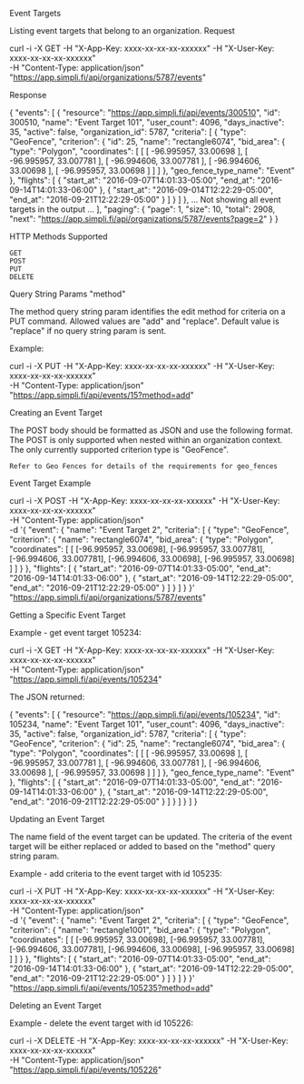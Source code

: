 Event Targets

Listing event targets that belong to an organization.
Request

curl -i -X GET -H "X-App-Key: xxxx-xx-xx-xx-xxxxxx" -H "X-User-Key: xxxx-xx-xx-xx-xxxxxx" \
  -H "Content-Type: application/json" \
  "https://app.simpli.fi/api/organizations/5787/events"

Response

{
  "events": [
    {
      "resource": "https://app.simpli.fi/api/events/300510",
      "id": 300510,
      "name": "Event Target 101",
      "user_count": 4096,
      "days_inactive": 35,
      "active": false,
      "organization_id": 5787,
      "criteria": [
        {
          "type": "GeoFence",
          "criterion": {
            "id": 25,
            "name": "rectangle6074",
            "bid_area": {
              "type": "Polygon",
              "coordinates": [
                [
                  [
                    -96.995957,
                    33.00698
                  ],
                  [
                    -96.995957,
                    33.007781
                  ],
                  [
                    -96.994606,
                    33.007781
                  ],
                  [
                    -96.994606,
                    33.00698
                  ],
                  [
                    -96.995957,
                    33.00698
                  ]
                ]
              ]
            },
            "geo_fence_type_name": "Event"
          },
          "flights": [
            {
              "start_at": "2016-09-07T14:01:33-05:00",
              "end_at": "2016-09-14T14:01:33-06:00"
            },
            {
              "start_at": "2016-09-014T12:22:29-05:00",
              "end_at": "2016-09-21T12:22:29-05:00"
            }
          ]
        }
      ]
    },
    ... Not showing all event targets in the output ...
  ],
  "paging": {
    "page": 1,
    "size": 10,
    "total": 2908,
    "next": "https://app.simpli.fi/api/organizations/5787/events?page=2"
  }
}

HTTP Methods Supported

    GET
    POST
    PUT
    DELETE

Query String Params
"method"

The method query string param identifies the edit method for criteria on a PUT command. Allowed values are "add" and "replace". Default value is "replace" if no query string param is sent.

Example:

curl -i -X PUT -H "X-App-Key: xxxx-xx-xx-xx-xxxxxx" -H "X-User-Key: xxxx-xx-xx-xx-xxxxxx" \
  -H "Content-Type: application/json" \
  "https://app.simpli.fi/api/events/15?method=add"

Creating an Event Target

The POST body should be formatted as JSON and use the following format. The POST is only supported when nested within an organization context. The only currently supported criterion type is "GeoFence".

    Refer to Geo Fences for details of the requirements for geo_fences

Event Target Example

curl -i -X POST -H "X-App-Key: xxxx-xx-xx-xx-xxxxxx" -H "X-User-Key: xxxx-xx-xx-xx-xxxxxx" \
  -H "Content-Type: application/json" \
  -d '{
        "event": {
          "name": "Event Target 2",
          "criteria": [
            {
              "type": "GeoFence",
              "criterion": {
                "name": "rectangle6074",
                "bid_area": {
                  "type": "Polygon",
                  "coordinates": [
                    [
                      [-96.995957, 33.00698],
                      [-96.995957, 33.007781],
                      [-96.994606, 33.007781],
                      [-96.994606, 33.00698],
                      [-96.995957, 33.00698]
                    ]
                  ]
                }
              },
              "flights": [
                {
                  "start_at": "2016-09-07T14:01:33-05:00",
                  "end_at": "2016-09-14T14:01:33-06:00"
                },
                {
                  "start_at": "2016-09-14T12:22:29-05:00",
                  "end_at": "2016-09-21T12:22:29-05:00"
                }
              ]
            }
          ]
        }
      }' \
  "https://app.simpli.fi/api/organizations/5787/events"

Getting a Specific Event Target

Example - get event target 105234:

curl -i -X GET -H "X-App-Key: xxxx-xx-xx-xx-xxxxxx" -H "X-User-Key: xxxx-xx-xx-xx-xxxxxx" \
  -H "Content-Type: application/json" \
  "https://app.simpli.fi/api/events/105234"

The JSON returned:

{
  "events": [
    {
      "resource": "https://app.simpli.fi/api/events/105234",
      "id": 105234,
      "name": "Event Target 101",
      "user_count": 4096,
      "days_inactive": 35,
      "active": false,
      "organization_id": 5787,
      "criteria": [
        {
          "type": "GeoFence",
          "criterion": {
            "id": 25,
            "name": "rectangle6074",
            "bid_area": {
              "type": "Polygon",
              "coordinates": [
                [
                  [
                    -96.995957,
                    33.00698
                  ],
                  [
                    -96.995957,
                    33.007781
                  ],
                  [
                    -96.994606,
                    33.007781
                  ],
                  [
                    -96.994606,
                    33.00698
                  ],
                  [
                    -96.995957,
                    33.00698
                  ]
                ]
              ]
            },
            "geo_fence_type_name": "Event"
          },
          "flights": [
            {
              "start_at": "2016-09-07T14:01:33-05:00",
              "end_at": "2016-09-14T14:01:33-06:00"
            },
            {
              "start_at": "2016-09-14T12:22:29-05:00",
              "end_at": "2016-09-21T12:22:29-05:00"
            }
          ]
        }
      ]
    }
  ]
}

Updating an Event Target

The name field of the event target can be updated. The criteria of the event target will be either replaced or added to based on the "method" query string param.

Example - add criteria to the event target with id 105235:

curl -i -X PUT -H "X-App-Key: xxxx-xx-xx-xx-xxxxxx" -H "X-User-Key: xxxx-xx-xx-xx-xxxxxx" \
  -H "Content-Type: application/json" \
  -d '{
        "event": {
          "name": "Event Target 2",
          "criteria": [
            {
              "type": "GeoFence",
              "criterion": {
                "name": "rectangle1001",
                "bid_area": {
                  "type": "Polygon",
                  "coordinates": [
                    [
                      [-96.995957, 33.00698],
                      [-96.995957, 33.007781],
                      [-96.994606, 33.007781],
                      [-96.994606, 33.00698],
                      [-96.995957, 33.00698]
                    ]
                  ]
                }
              },
              "flights": [
                {
                  "start_at": "2016-09-07T14:01:33-05:00",
                  "end_at": "2016-09-14T14:01:33-06:00"
                },
                {
                  "start_at": "2016-09-14T12:22:29-05:00",
                  "end_at": "2016-09-21T12:22:29-05:00"
                }
              ]
            }
          ]
        }
      }' \
  "https://app.simpli.fi/api/events/105235?method=add"

Deleting an Event Target

Example - delete the event target with id 105226:

curl -i -X DELETE -H "X-App-Key: xxxx-xx-xx-xx-xxxxxx" -H "X-User-Key: xxxx-xx-xx-xx-xxxxxx" \
  -H "Content-Type: application/json" \
  "https://app.simpli.fi/api/events/105226"

